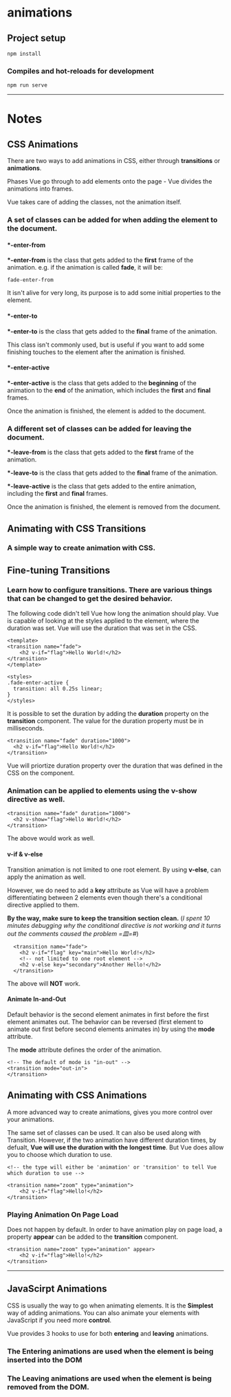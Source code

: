 # animations

## Project setup
```
npm install
```

### Compiles and hot-reloads for development
```
npm run serve
```

<hr />

# Notes

## CSS Animations

There are two ways to add animations in CSS, either through __transitions__ or __animations__. 

Phases Vue go through to add elements onto the page - Vue divides the animations into frames. 

Vue takes care of adding the classes, not the animation itself.

### A set of classes can be added for when adding the element to the document. 

#### *-enter-from

__*-enter-from__ is the class that gets added to the __first__ frame of the animation. e.g. if the animation is called __fade__, it will be:  

```
fade-enter-from
```

It isn't alive for very long, its purpose is to add some initial properties to the element. 

#### *-enter-to

__*-enter-to__ is the class that gets added to the __final__ frame of the animation. 

This class isn't commonly used, but is useful if you want to add some finishing touches to the element after the animation is finished. 

#### *-enter-active

__*-enter-active__ is the class that gets added to the __beginning__ of the animation to the __end__ of the animation, which includes the __first__ and __final__ frames. 

Once the animation is finished, the element is added to the document. 

### A different set of classes can be added for leaving the document. 

__*-leave-from__ is the class that gets added to the __first__ frame of the animation. 

__*-leave-to__ is the class that gets added to the __final__ frame of the animation. 

__*-leave-active__ is the class that gets added to the entire animation, including the __first__ and __final__ frames.

Once the animation is finished, the element is removed from the document. 

## Animating with CSS Transitions

### A simple way to create animation with CSS.

## Fine-tuning Transitions

### Learn how to configure transitions. There are various things that can be changed to get the desired behavior. 

The following code didn't tell Vue how long the animation should play. Vue is capable of looking at the styles applied to the element, where the duration was set. Vue will use the duration that was set in the CSS. 

```
<template>
<transition name="fade">
    <h2 v-if="flag">Hello World!</h2>
</transition>
</template>

<styles>
.fade-enter-active {
  transition: all 0.25s linear;
}
</styles>
```

It is possible to set the duration by adding the __duration__ property on the __transition__ component. The value for the duration property must be in milliseconds. 

```
<transition name="fade" duration="1000">
  <h2 v-if="flag">Hello World!</h2>
</transition>
```

Vue will priortize duration property over the duration that was defined in the CSS on the component.

### Animation can be applied to elements using the __v-show__ directive as well. 

```
<transition name="fade" duration="1000">
  <h2 v-show="flag">Hello World!</h2>
</transition>
```

The above would work as well.

#### v-if & v-else
Transition animation is not limited to one root element. By using __v-else__, can apply the animation as well. 

However, we do need to add a __key__ attribute as Vue will have a problem differentiating between 2 elements even though there's a conditional directive applied to them. 

__By the way, make sure to keep the transition section clean.__
(_I spent 10 minutes debugging why the conditional directive is not working and it turns out the comments caused the problem =皿=#_)

```
  <transition name="fade">
    <h2 v-if="flag" key="main">Hello World!</h2>
    <!-- not limited to one root element -->
    <h2 v-else key="secondary">Another Hello!</h2>
  </transition>
```

The above will __NOT__ work. 

#### Animate In-and-Out
Default behavior is the second element animates in first before the first element animates out. The behavior can be reversed (first element to animate out first before second elements animates in) by using the __mode__ attribute. 

The __mode__ attribute defines the order of the animation. 

```
<!-- The default of mode is "in-out" -->
<transition mode="out-in"> 
</transition>
```

## Animating with CSS Animations

A more advanced way to create animations, gives you more control over your animations. 

The same set of classes can be used. It can also be used along with Transition. However, if the two animation have different duration times, by defualt, __Vue will use the duration with the longest time__. But Vue does allow you to choose which duration to use. 

```
<!-- the type will either be 'animation' or 'transition' to tell Vue which duration to use -->

<transition name="zoom" type="animation">
    <h2 v-if="flag">Hello!</h2>
</transition>
```

### Playing Animation On Page Load

Does not happen by default. In order to have animation play on page load, a property __appear__ can be added to the __transition__ component. 

```
<transition name="zoom" type="animation" appear>
    <h2 v-if="flag">Hello!</h2>
</transition>
```

<hr />

## JavaScirpt Animations

CSS is usually the way to go when animating elements. It is the __Simplest__ way of adding animations. You can also animate your elements with JavaScript if you need more __control__. 

Vue provides 3 hooks to use for both __entering__ and __leaving__ animations. 

### The __Entering__ animations are used when the element is being inserted into the DOM


### The __Leaving__ animations are used when the element is being removed from the DOM. 


